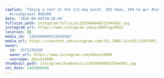 ```yaml
---
caption: 'Taking a rest at the 1/2 way point. 102 down, 104 to go! #lovestarfactoryteam
  #crushgravel #dk200'
date: '2016-06-04T19:20:46'
fullsize_path: instagram\fullsize\1265404946515544582.jpg
instagram_url: https://www.instagram.com/p/BGPnxguFMoG
location: {}
media_id: '1265404946515544582'
media_url: https://scontent.cdninstagram.com/t51.2885-15/e35/13397493_1712902792292924_362181161_n.jpg?ig_cache_key=MTI2NTQwNDk0NjUxNTU0NDU4Mg%3D%3D.2
owner:
  id: '1571156329'
  owner_url: https://www.instagram.com/ddave12000
  username: ddave12000
thumbnail_path: instagram\thumbnails\1265404946515544582.jpg
utc_date: 1465068046
---
```

